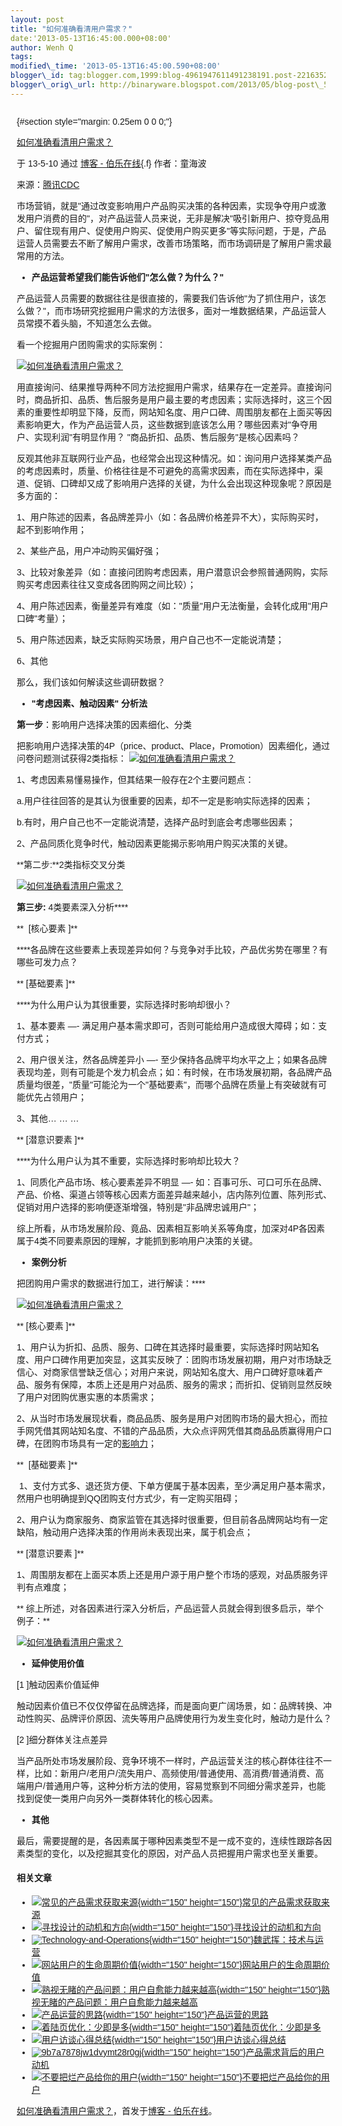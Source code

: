 ```yaml
--- 
layout: post 
title: "如何准确看清用户需求？" 
date:'2013-05-13T16:45:00.000+08:00' 
author: Wenh Q
tags:
modified\_time: '2013-05-13T16:45:00.590+08:00' 
blogger\_id: tag:blogger.com,1999:blog-4961947611491238191.post-2216352766230293721
blogger\_orig\_url: http://binaryware.blogspot.com/2013/05/blog-post\_5956.html
---
```


<div
style="font-family: sans-serif; margin: 0px 10px; overflow: auto; width: 100%;">

 {#section style="margin: 0.25em 0 0 0;"}

<div>

[如何准确看清用户需求？](http://blog.jobbole.com/39479/?utm_source=rss&utm_medium=rss&utm_campaign=%25e5%25a6%2582%25e4%25bd%2595%25e5%2587%2586%25e7%25a1%25ae%25e7%259c%258b%25e6%25b8%2585%25e7%2594%25a8%25e6%2588%25b7%25e9%259c%2580%25e6%25b1%2582%25ef%25bc%259f)

</div>

<div style="margin-bottom: 0.5em;">

于 13-5-10 通过 [博客 - 伯乐在线](http://blog.jobbole.com/){.f}
作者：童海波

</div>



来源：[腾讯CDC](http://cdc.tencent.com/?p=7342)

市场营销，就是"通过改变影响用户产品购买决策的各种因素，实现争夺用户或激发用户消费的目的"，对产品运营人员来说，无非是解决"吸引新用户、掠夺竞品用户、留住现有用户、促使用户购买、促使用户购买更多"等实际问题，于是，产品运营人员需要去不断了解用户需求，改善市场策略，而市场调研是了解用户需求最常用的方法。

-   **产品运营希望我们能告诉他们"怎么做？为什么？"**

产品运营人员需要的数据往往是很直接的，需要我们告诉他"为了抓住用户，该怎么做？"，而市场研究挖掘用户需求的方法很多，面对一堆数据结果，产品运营人员常摸不着头脑，不知道怎么去做。

看一个挖掘用户团购需求的实际案例：

[![如何准确看清用户需求？](http://blog.jobbole.com/wp-content/uploads/2013/05/userneeds1.jpg "如何准确看清用户需求？")](http://blog.jobbole.com/wp-content/uploads/2013/05/userneeds1.jpg "如何准确看清用户需求？")

用直接询问、结果推导两种不同方法挖掘用户需求，结果存在一定差异。直接询问时，商品折扣、品质、售后服务是用户最主要的考虑因素；实际选择时，这三个因素的重要性却明显下降，反而，网站知名度、用户口碑、周围朋友都在上面买等因素影响更大，作为产品运营人员，这些数据到底该怎么用？哪些因素对"争夺用户、实现利润"有明显作用？
"商品折扣、品质、售后服务"是核心因素吗？

反观其他非互联网行业产品，也经常会出现这种情况。如：询问用户选择某类产品的考虑因素时，质量、价格往往是不可避免的高需求因素，而在实际选择中，渠道、促销、口碑却又成了影响用户选择的关键，为什么会出现这种现象呢？原因是多方面的：

1、用户陈述的因素，各品牌差异小（如：各品牌价格差异不大），实际购买时，起不到影响作用；

2、某些产品，用户冲动购买偏好强；

3、比较对象差异（如：直接问团购考虑因素，用户潜意识会参照普通网购，实际购买考虑因素往往又变成各团购网之间比较）；

4、用户陈述因素，衡量差异有难度（如："质量"用户无法衡量，会转化成用"用户口碑"考量）；

5、用户陈述因素，缺乏实际购买场景，用户自己也不一定能说清楚；

6、其他

那么，我们该如何解读这些调研数据？

-   **"考虑因素、触动因素" 分析法**

**第一步**：影响用户选择决策的因素细化、分类

把影响用户选择决策的4P（price、product、Place，Promotion）因素细化，通过问卷问题测试获得2类指标： [![如何准确看清用户需求？](http://blog.jobbole.com/wp-content/uploads/2013/05/userneeds2.jpg "如何准确看清用户需求？")](http://blog.jobbole.com/wp-content/uploads/2013/05/userneeds2.jpg "如何准确看清用户需求？")

1、考虑因素易懂易操作，但其结果一般存在2个主要问题点：

a.用户往往回答的是其认为很重要的因素，却不一定是影响实际选择的因素；

b.有时，用户自己也不一定能说清楚，选择产品时到底会考虑哪些因素；

2、产品同质化竞争时代，触动因素更能揭示影响用户购买决策的关键。

**第二步:**2类指标交叉分类

[![如何准确看清用户需求？](http://blog.jobbole.com/wp-content/uploads/2013/05/userneeds3.jpg "如何准确看清用户需求？")](http://blog.jobbole.com/wp-content/uploads/2013/05/userneeds3.jpg "如何准确看清用户需求？")

<div align="left">

**第三步:** 4类要素深入分析****

</div>

<div align="left">

** 
[核心要素
]**

</div>

<div align="left">

****各品牌在这些要素上表现差异如何？与竞争对手比较，产品优劣势在哪里？有哪些可发力点？

</div>

<div align="left">

**
[基础要素
]**

</div>

<div align="left">

****为什么用户认为其很重要，实际选择时影响却很小？

</div>

<div align="left">

1、基本要素 —-
满足用户基本需求即可，否则可能给用户造成很大障碍；如：支付方式；

</div>

<div align="left">

2、用户很关注，然各品牌差异小 —-
至少保持各品牌平均水平之上；如果各品牌表现均差，则有可能是个发力机会点；如：有时候，在市场发展初期，各品牌产品质量均很差，"质量"可能沦为一个"基础要素"，而哪个品牌在质量上有突破就有可能优先占领用户；

</div>

<div align="left">

3、其他… … …

</div>

<div align="left">

**
[潜意识要素
]**

</div>

<div align="left">

****为什么用户认为其不重要，实际选择时影响却比较大？

</div>

<div align="left">

1、同质化产品市场、核心要素差异不明显 —-
如：百事可乐、可口可乐在品牌、产品、价格、渠道占领等核心因素方面差异越来越小，店内陈列位置、陈列形式、促销对用户选择的影响便逐渐增强，特别是"非品牌忠诚用户"；

</div>

<div align="left">

综上所看，从市场发展阶段、竟品、因素相互影响关系等角度，加深对4P各因素属于4类不同要素原因的理解，才能抓到影响用户决策的关键。

</div>

-   **案例分析**

把团购用户需求的数据进行加工，进行解读：****

[![如何准确看清用户需求？](http://blog.jobbole.com/wp-content/uploads/2013/05/userneeds4.jpg "如何准确看清用户需求？")](http://blog.jobbole.com/wp-content/uploads/2013/05/userneeds4.jpg "如何准确看清用户需求？")



<div align="left">

**
[核心要素
]**

</div>

<div align="left">

1、用户认为折扣、品质、服务、口碑在其选择时最重要，实际选择时网站知名度、用户口碑作用更加突显，这其实反映了：团购市场发展初期，用户对市场缺乏信心、对商家信誉缺乏信心；对用户来说，网站知名度大、用户口碑好意味着产品、服务有保障，本质上还是用户对品质、服务的需求；而折扣、促销则显然反映了用户对团购优惠实惠的本质需求；

</div>

2、从当时市场发展现状看，商品品质、服务是用户对团购市场的最大担心，而拉手网凭借其网站知名度、不错的产品品质，大众点评网凭借其商品品质赢得用户口碑，在团购市场具有一定的[影响力](http://www.amazon.cn/gp/product/B0044KME2E/ref=as_li_qf_sp_asin_il_tl?ie=UTF8&tag=vastwork-23&linkCode=as2&camp=536&creative=3200&creativeASIN=B0044KME2E "影响力")；

<div align="left">

** 
[基础要素
]**

</div>

<div align="left">

 1、支付方式多、退还货方便、下单方便属于基本因素，至少满足用户基本需求，然用户也明确提到QQ团购支付方式少，有一定购买阻碍；

</div>

2、用户认为商家服务、商家监管在其选择时很重要，但目前各品牌网站均有一定缺陷，触动用户选择决策的作用尚未表现出来，属于机会点；

<div align="left">

**
[潜意识要素
]**

</div>

<div align="left">

1、周围朋友都在上面买本质上还是用户源于用户整个市场的感观，对品质服务评判有点难度；

</div>

** 综上所述，对各因素进行深入分析后，产品运营人员就会得到很多启示，举个例子：**

[![如何准确看清用户需求？](http://blog.jobbole.com/wp-content/uploads/2013/05/userneeds5.jpg "如何准确看清用户需求？")](http://blog.jobbole.com/wp-content/uploads/2013/05/userneeds5.jpg "如何准确看清用户需求？")



-   **延伸使用价值**


[1
]触动因素价值延伸

触动因素价值已不仅仅停留在品牌选择，而是面向更广阔场景，如：品牌转换、冲动性购买、品牌评价原因、流失等用户品牌使用行为发生变化时，触动力是什么？


[2
]细分群体关注点差异

当产品所处市场发展阶段、竞争环境不一样时，产品运营关注的核心群体往往不一样，比如：新用户/老用户/流失用户、高频使用/普通使用、高消费/普通消费、高端用户/普通用户等，这种分析方法的使用，容易觉察到不同细分需求差异，也能找到促使一类用户向另外一类群体转化的核心因素。

-   **其他**

最后，需要提醒的是，各因素属于哪种因素类型不是一成不变的，连续性跟踪各因素类型的变化，以及挖掘其变化的原因，对产品人员把握用户需求也至关重要。

#### 相关文章

-   [![常见的产品需求获取来源](http://blog.jobbole.com/wp-content/uploads/2012/08/Common-product-needs-to-obtain-the-source-150x150.jpg){width="150"
    height="150"}](http://blog.jobbole.com/25249/)[常见的产品需求获取来源](http://blog.jobbole.com/25249/)
-   [![寻找设计的动机和方向](http://blog.jobbole.com/wp-content/uploads/2012/09/banner2-150x150.jpg){width="150"
    height="150"}](http://blog.jobbole.com/28027/)[寻找设计的动机和方向](http://blog.jobbole.com/28027/)
-   [![Technology-and-Operations](http://blog.jobbole.com/wp-content/uploads/2012/08/Technology-and-Operations-150x150.jpg){width="150"
    height="150"}](http://blog.jobbole.com/26068/)[魏武挥：技术与运营](http://blog.jobbole.com/26068/)
-   [![网站用户的生命周期价值](http://blog.jobbole.com/wp-content/uploads/2012/06/Calculate-Customer-Lifetime-Value3-150x150.png){width="150"
    height="150"}](http://blog.jobbole.com/21421/)[网站用户的生命周期价值](http://blog.jobbole.com/21421/)
-   [![熟视无睹的产品问题：用户自愈能力越来越高](http://blog.jobbole.com/wp-content/uploads/2012/09/U6349P2DT20120920110213-150x150.png){width="150"
    height="150"}](http://blog.jobbole.com/28292/)[熟视无睹的产品问题：用户自愈能力越来越高](http://blog.jobbole.com/28292/)
-   [![产品运营的思路](http://blog.jobbole.com/wp-content/uploads/2012/08/%E4%BA%A7%E5%93%81%E8%BF%90%E8%90%A5%E6%80%9D%E8%B7%AF-150x150.jpg){width="150"
    height="150"}](http://blog.jobbole.com/24807/)[产品运营的思路](http://blog.jobbole.com/24807/)
-   [![着陆页优化：少即是多](http://blog.jobbole.com/wp-content/uploads/2012/11/j2XyX8A2yVzJt-150x150.png){width="150"
    height="150"}](http://blog.jobbole.com/29795/)[着陆页优化：少即是多](http://blog.jobbole.com/29795/)
-   [![用户访谈心得总结](http://blog.jobbole.com/wp-content/uploads/2012/06/User-interview-experience-summary-150x150.jpg){width="150"
    height="150"}](http://blog.jobbole.com/21308/)[用户访谈心得总结](http://blog.jobbole.com/21308/)
-   [![9b7a7878jw1dvymt28r0gj](http://blog.jobbole.com/wp-content/uploads/2012/08/9b7a7878jw1dvymt28r0gj-150x150.jpg){width="150"
    height="150"}](http://blog.jobbole.com/25646/)[产品需求背后的用户动机](http://blog.jobbole.com/25646/)
-   [![不要把烂产品给你的用户](http://blog.jobbole.com/wp-content/uploads/2011/11/bad-product-to-user-150x150.png){width="150"
    height="150"}](http://blog.jobbole.com/5164/)[不要把烂产品给你的用户](http://blog.jobbole.com/5164/)

[如何准确看清用户需求？](http://blog.jobbole.com/39479/)，首发于[博客 -
伯乐在线](http://blog.jobbole.com/)。

</div>
